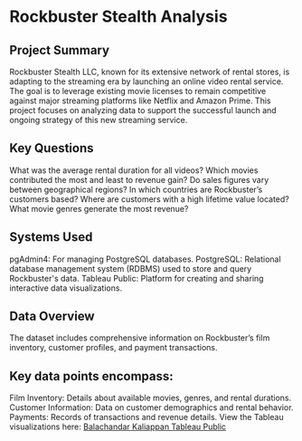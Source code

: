 # Rockbuster Stealth Analysis

## Project Summary

Rockbuster Stealth LLC, known for its extensive network of rental stores, is adapting to the streaming era by launching an online video rental service. The goal is to leverage existing movie licenses to remain competitive against major streaming platforms like Netflix and Amazon Prime. This project focuses on analyzing data to support the successful launch and ongoing strategy of this new streaming service.

## Key Questions

What was the average rental duration for all videos?
Which movies contributed the most and least to revenue gain?
Do sales figures vary between geographical regions?
In which countries are Rockbuster’s customers based?
Where are customers with a high lifetime value located?
What movie genres generate the most revenue?

## Systems Used

pgAdmin4: For managing PostgreSQL databases.
PostgreSQL: Relational database management system (RDBMS) used to store and query Rockbuster's data.
Tableau Public: Platform for creating and sharing interactive data visualizations.

## Data Overview

The dataset includes comprehensive information on Rockbuster’s film inventory, customer profiles, and payment transactions.

## Key data points encompass:

Film Inventory: Details about available movies, genres, and rental durations.
Customer Information: Data on customer demographics and rental behavior.
Payments: Records of transactions and revenue details.
View the Tableau visualizations here:  [Balachandar Kaliappan Tableau Public](https://public.tableau.com/app/profile/balachandar.kaliappan/viz/Exercise3_10_RockbusterPresentation/RockbusterPresentation)

